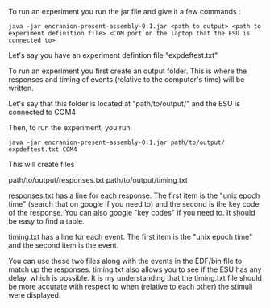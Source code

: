 To run an experiment you run the jar file and give it a few commands : 

```
java -jar encranion-present-assembly-0.1.jar <path to output> <path to experiment definition file> <COM port on the laptop that the ESU is connected to>
```

Let's say you have an experiment defintion file "expdeftest.txt"

To run an experiment you first create an output folder. This is where
the responses and timing of events (relative to the computer's time) 
will be written.

Let's say that this folder is located at "path/to/output/" and the ESU is connected to COM4

Then, to run the experiment, you run

```
java -jar encranion-present-assembly-0.1.jar path/to/output/ expdeftest.txt COM4
```

This will create files

path/to/output/responses.txt
path/to/output/timing.txt

responses.txt has a line for each response. The first item is the "unix epoch time" (search that on google if you need to)
and the second is the key code of the response. You can also google "key codes" if you need to. It should be easy to find a table.

timing.txt has a line for each event. The first item is the "unix epoch time" and the second item is the event.

You can use these two files along with the events in the EDF/bin file to match up the responses. timing.txt also allows you to
see if the ESU has any delay, which is possible. It is my understanding that the timing.txt file should be more accurate with respect
to when (relative to each other) the stimuli were displayed.





